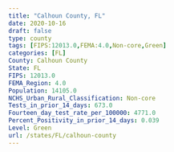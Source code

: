 ```yaml
---
title: "Calhoun County, FL"
date: 2020-10-16
draft: false
type: county
tags: [FIPS:12013.0,FEMA:4.0,Non-core,Green]
categories: [FL]
County: Calhoun County
State: FL
FIPS: 12013.0
FEMA_Region: 4.0
Population: 14105.0
NCHS_Urban_Rural_Classification: Non-core
Tests_in_prior_14_days: 673.0
Fourteen_day_test_rate_per_100000: 4771.0
Percent_Positivity_in_prior_14_days: 0.039
Level: Green
url: /states/FL/calhoun-county
---
```



